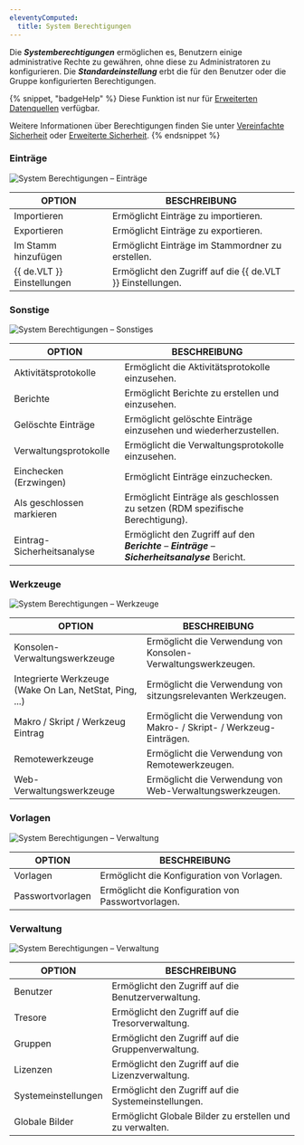 ```yaml
---
eleventyComputed:
  title: System Berechtigungen
---
```

Die ***Systemberechtigungen*** ermöglichen es, Benutzern einige administrative Rechte zu gewähren, ohne diese zu Administratoren zu konfigurieren. Die ***Standardeinstellung*** erbt die für den Benutzer oder die Gruppe konfigurierten Berechtigungen.

{% snippet, "badgeHelp" %}
Diese Funktion ist nur für [Erweiterten Datenquellen](/rdm/windows/data-sources/data-sources-types/advanced-data-sources/) verfügbar.

Weitere Informationen über Berechtigungen finden Sie unter [Vereinfachte Sicherheit](/rdm/windows/user-groups-based-access-control/scenarios/simplified-security/) oder [Erweiterte Sicherheit](/rdm/windows/user-groups-based-access-control/scenarios/advanced-security/).
{% endsnippet %}

### Einträge

![System Berechtigungen – Einträge](https://cdnweb.devolutions.net/docs/de/rdm/windows/RDMWin6158.png)

| OPTION                | BESCHREIBUNG                              |
| --------------------- | ----------------------------------------- |
| Importieren           | Ermöglicht Einträge zu importieren.       |
| Exportieren           | Ermöglicht Einträge zu exportieren.       |
| Im Stamm hinzufügen   | Ermöglicht Einträge im Stammordner zu erstellen. |
| {{ de.VLT }} Einstellungen | Ermöglicht den Zugriff auf die {{ de.VLT }} Einstellungen. |

### Sonstige

![System Berechtigungen – Sonstiges](https://cdnweb.devolutions.net/docs/de/rdm/windows/RDMWin6155.png)

| OPTION                  | BESCHREIBUNG                                                       |
| ----------------------- | ------------------------------------------------------------------ |
| Aktivitätsprotokolle    | Ermöglicht die Aktivitätsprotokolle einzusehen.                   |
| Berichte                | Ermöglicht Berichte zu erstellen und einzusehen.                  |
| Gelöschte Einträge      | Ermöglicht gelöschte Einträge einzusehen und wiederherzustellen.   |
| Verwaltungsprotokolle   | Ermöglicht die Verwaltungsprotokolle einzusehen.                  |
| Einchecken (Erzwingen)  | Ermöglicht Einträge einzuchecken.                                |
| Als geschlossen markieren | Ermöglicht Einträge als geschlossen zu setzen (RDM spezifische Berechtigung). |
| Eintrag-Sicherheitsanalyse | Ermöglicht den Zugriff auf den ***Berichte*** – ***Einträge*** – ***Sicherheitsanalyse*** Bericht. |

### Werkzeuge

![System Berechtigungen – Werkzeuge](https://cdnweb.devolutions.net/docs/de/rdm/windows/RDMWin6156.png)

| OPTION                                     | BESCHREIBUNG                                                |
| ----------------------------------------- | ----------------------------------------------------------- |
| Konsolen-Verwaltungswerkzeuge              | Ermöglicht die Verwendung von Konsolen-Verwaltungswerkzeugen. |
| Integrierte Werkzeuge (Wake On Lan, NetStat, Ping, ...) | Ermöglicht die Verwendung von sitzungsrelevanten Werkzeugen. |
| Makro / Skript / Werkzeug Eintrag          | Ermöglicht die Verwendung von Makro- / Skript- / Werkzeug-Einträgen. |
| Remotewerkzeuge                            | Ermöglicht die Verwendung von Remotewerkzeugen.             |
| Web-Verwaltungswerkzeuge                    | Ermöglicht die Verwendung von Web-Verwaltungswerkzeugen.    |

### Vorlagen

![System Berechtigungen – Verwaltung](https://cdnweb.devolutions.net/docs/de/rdm/windows/RDMWin6157.png)

| OPTION               | BESCHREIBUNG                              |
| -------------------- | ----------------------------------------- |
| Vorlagen             | Ermöglicht die Konfiguration von Vorlagen. |
| Passwortvorlagen     | Ermöglicht die Konfiguration von Passwortvorlagen. |

### Verwaltung

![System Berechtigungen – Verwaltung](https://cdnweb.devolutions.net/docs/de/rdm/windows/RDMWin6153.png)

| OPTION             | BESCHREIBUNG                              |
| ------------------ | ----------------------------------------- |
| Benutzer           | Ermöglicht den Zugriff auf die Benutzerverwaltung. |
| Tresore            | Ermöglicht den Zugriff auf die Tresorverwaltung. |
| Gruppen            | Ermöglicht den Zugriff auf die Gruppenverwaltung. |
| Lizenzen           | Ermöglicht den Zugriff auf die Lizenzverwaltung. |
| Systemeinstellungen | Ermöglicht den Zugriff auf die Systemeinstellungen. |
| Globale Bilder     | Ermöglicht Globale Bilder zu erstellen und zu verwalten. |
